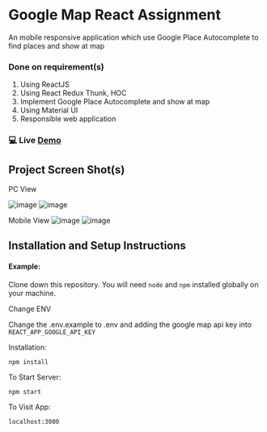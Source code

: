# Google Map React Assignment

An mobile responsive application which use Google Place Autocomplete to find places and show at map

### Done on requirement(s)
1. Using ReactJS
2. Using React Redux Thunk, HOC
3. Implement Google Place Autocomplete and show at map
4. Using Material UI
5. Responsible web application

### 💻 Live [Demo](https://google-map-react-assignment.netlify.app/)

## Project Screen Shot(s)

PC View

![image](https://github.com/JimmyGithub007/google-map-react-assignment/assets/47911072/cb4ccd50-d5d3-4785-83c1-76aa6b86d990)
![image](https://github.com/JimmyGithub007/google-map-react-assignment/assets/47911072/00e96a36-5acb-447d-81a1-ca78d36d6e59)

Mobile View
![image](https://github.com/JimmyGithub007/google-map-react-assignment/assets/47911072/d703b569-14bf-4d23-bc6e-72d7a94a1512)
![image](https://github.com/JimmyGithub007/google-map-react-assignment/assets/47911072/7ca7ebcc-bb42-4f78-b472-b84fc62621f1)

## Installation and Setup Instructions

#### Example:  

Clone down this repository. You will need `node` and `npm` installed globally on your machine.  

Change ENV

Change the .env.example to .env and adding the google map api key into `REACT_APP_GOOGLE_API_KEY`

Installation:

`npm install`  

To Start Server:

`npm start`

To Visit App:

`localhost:3000`
